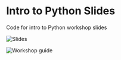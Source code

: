 # Intro to Python Slides
Code for intro to Python workshop slides

![Slides](https://kelseyc18.github.io/intro-to-python/)

![Workshop guide](https://coda.io/@kelsey/intro-to-python)
